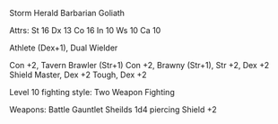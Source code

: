 Storm Herald Barbarian
Goliath

Attrs:
  St 16
  Dx 13
  Co 16
  In 10
  Ws 10
  Ca 10

Athlete (Dex+1), Dual Wielder

Con +2, Tavern Brawler (Str+1)
Con +2, Brawny (Str+1),
Str +2, Dex +2
Shield Master, Dex +2
Tough, Dex +2

Level 10 fighting style: Two Weapon Fighting

Weapons:
  Battle Gauntlet Sheilds
    1d4 piercing
    Shield +2
